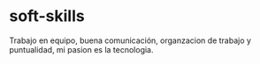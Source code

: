# soft-skills
Trabajo en equipo, buena comunicación, organzacion de trabajo y puntualidad, mi pasion es la tecnologia.
